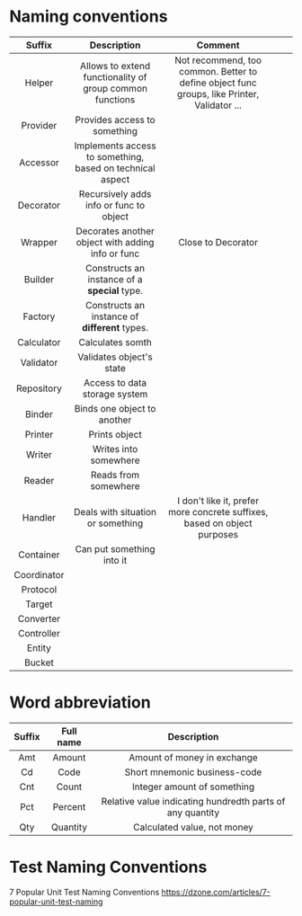 # Naming conventions

|Suffix|Description|Comment|   |   |
|:-:|:-:|:-:|:-:|:-:|
|Helper|Allows to extend functionality of group common functions|Not recommend, too common. Better to define object func groups, like Printer, Validator ...|   |   |
|Provider|Provides access to something|   |   |   |
|Accessor|Implements access to something, based on technical aspect|   |   |   |
|Decorator|Recursively adds info or func to object|   |   |   |
|Wrapper|Decorates another object with adding info or func|Close to Decorator|   |   |
|Builder|Constructs an instance of a **special** type.|   |   |   |
|Factory|Constructs an instance of **different** types.|   |   |   |
|Calculator|Calculates somth|   |   |   |
|Validator|Validates object's state|   |   |   |
|Repository|Access to data storage system|   |   |   |
|Binder|Binds one object to another|   |   |   |
|Printer|Prints object|   |   |   |
|Writer|Writes into somewhere|   |   |   |
|Reader|Reads from somewhere|   |   |   |
|Handler|Deals with situation or something|I don't like it, prefer more concrete suffixes, based on object purposes|   |   |
|Container|Can put something into it|   |   |   |
|Coordinator|   |   |   |   |
|Protocol|   |   |   |   |
|Target|   |   |   |   |
|Converter|   |   |   |   |
|Controller|   |   |   |   |
|Entity|   |   |   |   |
|Bucket|   |   |   |   |

# Word abbreviation

|Suffix|Full name|Description|
|:-:|:-:|:-:|
|Amt|Amount|Amount of money in exchange|
|Cd|Code|Short mnemonic business-code|
|Cnt|Count|Integer amount of something|
|Pct|Percent|Relative value indicating hundredth parts of any quantity|
|Qty|Quantity|Calculated value, not money|

# Test Naming Conventions
7 Popular Unit Test Naming Conventions
https://dzone.com/articles/7-popular-unit-test-naming
